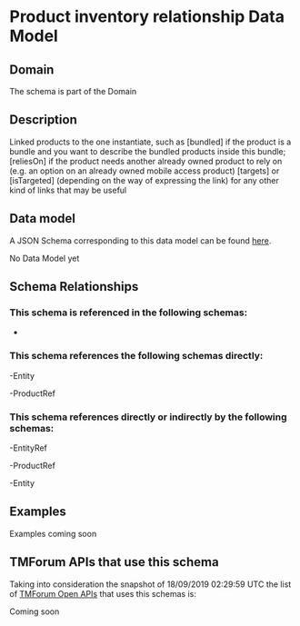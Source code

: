 # Product inventory relationship Data Model

## Domain

The  schema is part of the  Domain

## Description

Linked products to the one instantiate, such as [bundled] if the product is a bundle and you want to describe the bundled products inside this bundle; [reliesOn] if the product needs another already owned product to rely on (e.g. an option on an already owned mobile access product) [targets] or [isTargeted] (depending on the way of expressing the link) for any other kind of links that may be useful

## Data model

A JSON Schema corresponding to this data model can be found
[here](https://github.com/tmforum-rand/schemas/blob/master/Product/ProductInventoryRelationship.schema.json).

No Data Model yet

## Schema Relationships

### This schema is referenced in the following schemas:

-

### This schema references the following schemas directly:

-Entity

-ProductRef

### This schema references directly or indirectly by the following schemas:

-EntityRef

-ProductRef

-Entity



## Examples

Examples coming soon

## TMForum APIs that use this schema

Taking into consideration the snapshot of 18/09/2019 02:29:59 UTC the list of [TMForum Open APIs](https://www.tmforum.org/open-apis/) that uses this schemas is:

Coming soon